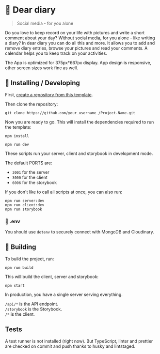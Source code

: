 # 📝 Dear diary

> Social media - for you alone

Do you love to keep record on your life with pictures and write a short comment about your day? Without social media, for you alone - like writing a diary? In dear diary you can do all this and more. It allows you to add and remove diary entries, browse your pictures and read your comments. A calendar helps you to keep track on your activities.

The App is optimized for 375px\*667px display. App design is responsive, other screen sizes work fine as well.

## 🧮 Installing / Developing

First, [create a repository from this template](https://docs.github.com/en/github/creating-cloning-and-archiving-repositories/creating-a-repository-on-github/creating-a-repository-from-a-template).

Then clone the repository:

```shell
git clone https://github.com/your_username_/Project-Name.git
```

Now you are ready to go.
This will install the dependencies required to run the template:

```shell
npm install
```

```shell
npm run dev
```

These scripts run your server, client and storybook in development mode.

The default PORTS are:

- `3001` for the server
- `3000` for the client
- `6006` for the storybook

If you don't like to call all scripts at once, you can also run:

```shell
npm run server:dev
npm run client:dev
npm run storybook
```

### 📜 .env

You should use `dotenv` to securely connect with MongoDB and Cloudinary.

## 👷 Building

To build the project, run:

```shell
npm run build
```

This will build the client, server and storybook:

```shell
npm start
```

In production, you have a single server serving everything.

`/api/*` is the API endpoint.  
`/storybook` is the Storybook.  
`/*` is the client.

## Tests

A test runner is not installed (right now). But TypeScript, linter and prettier are checked on commit and push thanks to husky and lintstaged.

